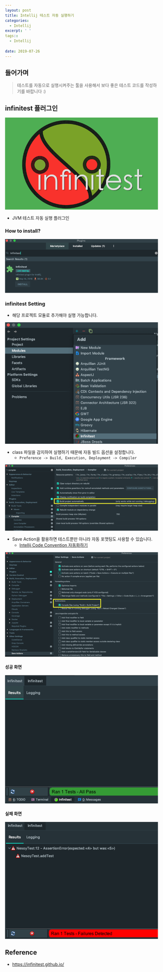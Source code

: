 ```yaml
---
layout: post
title: Intellij 테스트 자동 실행하기
categories:
  - Intellij
excerpt: ' '
tags::
  - Intellij

date: 2019-07-26
---
```


## 들어가며
> 테스트를 자동으로 실행시켜주는 툴을 사용해서 보다 좋은 테스트 코드를 작성하기를 바랍니다 :)

## infinitest 플러그인
![](/assets/posts/img/2019-07-26-16-27-34.png)

- JVM 테스트 자동 실행 플러그인

### How to install?
![](/assets/posts/img/2019-07-26-16-03-54.png)


### infinitest Setting
- 해당 프로젝트 모듈로 추가해야 실행 가능합니다.

![](/assets/posts/img/2019-07-26-16-07-47.png)


- class 파일을 감지하여 실행하기 때문에 자동 빌드 옵션을 설정합니다.
    - `Preference -> Build, Execution, Deployment -> Compiler`

![](/assets/posts/img/2019-07-26-16-22-38.png)


- Save Action을 활용하면 테스트뿐만 아니라 자동 포맷팅도 사용할 수 있습니다.
    - [Intellij Code Convention 자동화하기](https://nesoy.github.io/articles/2018-09/Intellij-Auto-Convention)

![](/assets/posts/img/2019-07-26-16-23-13.png)

#### 성공 화면
![](/assets/posts/img/2019-07-26-16-25-13.png)

#### 실패 화면
![](/assets/posts/img/2019-07-26-16-25-53.png)

## Reference
- <https://infinitest.github.io/>